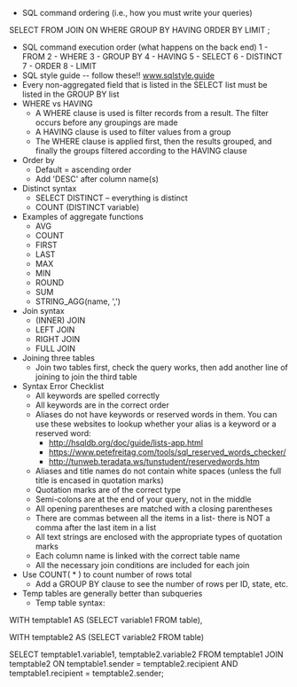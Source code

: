 * SQL command ordering (i.e., how you must write your queries)

SELECT
FROM
JOIN
ON
WHERE
GROUP BY
HAVING
ORDER BY
LIMIT
;

* SQL command execution order (what happens on the back end)
  1 - FROM
  2 - WHERE
  3 - GROUP BY
  4 - HAVING
  5 - SELECT
  6 - DISTINCT
  7 - ORDER
  8 - LIMIT
* SQL style guide -- follow these!! www.sqlstyle.guide
* Every non-aggregated field that is listed in the SELECT list must be listed in the GROUP BY list
* WHERE vs HAVING
  * A WHERE clause is used is filter records from a result.  The filter occurs before any groupings are made
  * A HAVING clause is used to filter values from a group
  * The WHERE clause is applied first, then the results grouped, and finally the groups filtered according to the HAVING clause
* Order by
  * Default = ascending order
  * Add 'DESC' after column name(s)
* Distinct syntax
  * SELECT DISTINCT – everything is distinct
  * COUNT (DISTINCT variable)
* Examples of aggregate functions
  * AVG
  * COUNT
  * FIRST
  * LAST
  * MAX
  * MIN
  * ROUND
  * SUM
  * STRING_AGG(name,  ',')
* Join syntax
  * (INNER) JOIN
  * LEFT JOIN
  * RIGHT JOIN
  * FULL JOIN
* Joining three tables
  * Join two tables first, check the query works, then add another line of joining to join the third table
* Syntax Error Checklist
  * All keywords are spelled correctly
  * All keywords are in the correct order
  * Aliases do not have keywords or reserved words in them. You can use these websites to lookup whether your alias is a keyword or a reserved word:
    * http://hsqldb.org/doc/guide/lists-app.html
    * https://www.petefreitag.com/tools/sql_reserved_words_checker/
    * http://tunweb.teradata.ws/tunstudent/reservedwords.htm
  * Aliases and title names do not contain white spaces (unless the full title is encased in quotation marks)
  * Quotation marks are of the correct type
  * Semi-colons are at the end of your query, not in the middle
  * All opening parentheses are matched with a closing parentheses
  * There are commas between all the items in a list- there is NOT a comma after the last item in a list
  * All text strings are enclosed with the appropriate types of quotation marks
  * Each column name is linked with the correct table name
  * All the necessary join conditions are included for each join
* Use COUNT( * ) to count number of rows total
  * Add a GROUP BY clause to see the number of rows per ID, state, etc.
* Temp tables are generally better than subqueries
  * Temp table syntax:

WITH temptable1 AS
  (SELECT variable1
  FROM table),

WITH temptable2 AS
  (SELECT variable2
  FROM table)

SELECT temptable1.variable1, temptable2.variable2
FROM temptable1
  JOIN temptable2
  ON temptable1.sender = temptable2.recipient AND temptable1.recipient = temptable2.sender;

